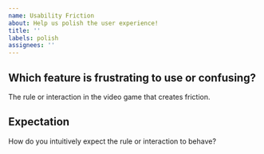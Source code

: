 ```yaml
---
name: Usability Friction
about: Help us polish the user experience!
title: ''
labels: polish
assignees: ''
---
```


## Which feature is frustrating to use or confusing?

The rule or interaction in the video game that creates friction.

## Expectation

How do you intuitively expect the rule or interaction to behave?
